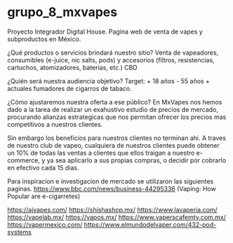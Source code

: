 # grupo_8_mxvapes
Proyecto Integrador Digital House. Pagina web de venta de vapes y subproductos en México.

¿Qué productos o servicios brindará nuestro sitio? 
Venta de vapeadores, consumibles  (e-juice, nic salts, pods) y accesorios (filtros, resistencias, cartuchos, atomizadores, baterias, etc.)
CBD

¿Quién será nuestra audiencia objetivo? 
Target:  + 18 años - 55 años + actuales fumadores de cigarros de tabaco.

¿Cómo ajustaremos nuestra oferta a ese público?
En MxVapes nos hemos dado a la tarea de realizar  un exahustivo estudio de precios de mercado, 
procurando alianzas estrategicas que nos permitan ofrecer los precios mas competitivos a nuestros clientes. 

Sin embargo los beneficios para nuestros clientes no terminan ahi.  A traves de nuestro club de vapeo, 
cualquiera de nuestros clientes puede obtener un 10% de todas las ventas a clientes que ellos traigan 
a nuestro e-commerce, y ya sea aplicarlo a sus propias compras, o decidir por cobrarlo en efectivo cada 15 dias.

Para inspiracion e investigacion de mercado se utilizaron las siguientes paginas.
https://www.bbc.com/news/business-44295336 (Vaping: How Popular are e-cigarretes)

https://ajvapes.com/
https://shishashop.mx/
https://www.lavaperia.com/
https://vapelab.mx/
https://vapos.mx/
https://www.vaperscafemty.com.mx/
https://vapermexico.com/
https://www.elmundodelvaper.com/432-pod-systems

